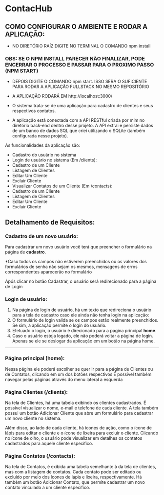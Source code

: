 # ContacHub

## COMO CONFIGURAR O AMBIENTE E RODAR A APLICAÇÃO:

- NO DIRETÓRIO RAÍZ DIGITE NO TERMINAL O COMANDO npm install
### OBS: SE O NPM INSTALL PARECER NÃO FINALIZAR, PODE ENCERRAR O PROCESSO E PASSAR PARA O PROXIMO PASSO (NPM START)
- DEPOIS DIGITE O COMANDO npm start. ISSO SERÁ O SUFICIENTE PARA RODAR A APLICAÇÃO FULLSTACK NO MESMO REPOSITÓRIO
- A APLICAÇÃO RODARÁ EM http://localhost:3000/


- O sistema trata-se de uma aplicação para cadastro de clientes e seus respectivos contatos. 
- A aplicação está conectada com a API RESTful criada por mim no diretório back-end dentro desse projeto. A API extrai e persiste dados de um banco de dados SQL que criei utilizando o SQLite (também configurada nesse projeto). 

As funcionalidades da aplicação são: 

- Cadastro do usuário no sistema
- Login de usuário no sistema
(Em /clients):
- Cadastro de um Cliente
- Listagem de Clientes 
- Editar Um Cliente
- Excluir Cliente
- Visualizar Contatos de um Cliente
(Em /contacts):
- Cadastro de um Cliente
- Listagem de Clientes 
- Editar Um Cliente
- Excluir Cliente

## Detalhamento de Requisitos:
### Cadastro de um novo usuário:

Para cadastrar um novo usuário você terá que preencher o formulário na página de **cadastro**.


*Caso todos os campos não estiverem preenchidos ou os valores dos formulários de senha não sejam os mesmos, mensagens de erros correspondentes aparecerão no formulário

Após clicar no botão Cadastrar, o usuário será redirecionado para a página de Login
### Login de usuário:

1. Na página de login de usuário, há um texto que redireciona o usuário para a tela de cadastro caso ele ainda não tenha login na aplicação:
2. O formulário de login valida se os campos estão realmente preenchidos. Se sim, a aplicação permite o login do usuário.
3. Efetuado o login, o usuário é direcionado para a pagina principal **home**.
4. Caso o usuário esteja logado, ele não poderá voltar a página de login. Apenas se ele se deslogar da aplicação em um botão na página home.

---
### Página principal (home):
Nessa página ele poderá escolher se quer ir para a página de Clientes ou de Contatos, clicando em um dos botões respectivos
É possível também navegar pelas páginas através do menu lateral a esquerda

### Página Clientes (/clients):
Na tela de Clientes, há uma tabela exibindo os clientes cadastrados. É possível visualizar o nome, e-mail e telefone de cada cliente. A tela também possui um botão Adicionar Cliente que abre um formulário para cadastrar um novo cliente no sistema.

Além disso, ao lado de cada cliente, há ícones de ação, como o ícone de lápis para editar o cliente e o ícone de lixeira para excluir o cliente. Clicando no ícone de olho, o usuário pode visualizar em detalhes os contatos cadastrados para aquele cliente específico.

### Página Contatos (/contacts):
Na tela de Contatos, é exibida uma tabela semelhante à da tela de clientes, mas com a listagem de contatos. Cada contato pode ser editado ou excluído por meio dos ícones de lápis e lixeira, respectivamente. Há também um botão Adicionar Contato, que permite cadastrar um novo contato vinculado a um cliente específico.




